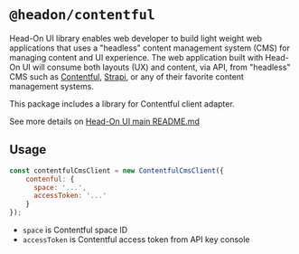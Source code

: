 # `@headon/contentful`

Head-On UI library enables web developer to build light weight web applications that uses a "headless" content management system (CMS) for managing content and UI experience. The web application built with Head-On UI will consume both layouts (UX) and content, via API, from "headless" CMS such as [Contentful](https://www.contentful.com/), [Strapi](https://strapi.io/), or any of their favorite content management systems.

This package includes a library for Contentful client adapter.

See more details on [Head-On UI main README.md](https://github.com/nedvisol/headon-ui#readme)

## Usage

```js
const contentfulCmsClient = new ContentfulCmsClient({
    contenful: {
      space: '...',
      accessToken: '...'
    }
});
```
* `space` is Contentful space ID
* `accessToken` is Contentful access token from API key console